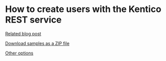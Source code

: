 How to create users with the Kentico REST service
=================================================

[Related blog post](http://devnet.kentico.com/articles/how-to-create-users-with-the-kentico-rest-service)

[Download samples as a ZIP file](https://github.com/Kentico/Samples/archive/master.zip)

[Other options](https://github.com/Kentico/Samples)